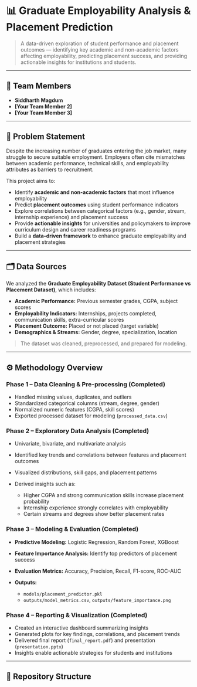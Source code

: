 # 📊 Graduate Employability Analysis & Placement Prediction

> A data-driven exploration of student performance and placement outcomes — identifying key academic and non-academic factors affecting employability, predicting placement success, and providing actionable insights for institutions and students.

---

## 👥 Team Members

* **Siddharth Magdum** 
* **[Your Team Member 2]** 
* **[Your Team Member 3]** 

---

## 🎯 Problem Statement

Despite the increasing number of graduates entering the job market, many struggle to secure suitable employment. Employers often cite mismatches between academic performance, technical skills, and employability attributes as barriers to recruitment. 

This project aims to:

* Identify **academic and non-academic factors** that most influence employability
* Predict **placement outcomes** using student performance indicators
* Explore correlations between categorical factors (e.g., gender, stream, internship experience) and placement success
* Provide **actionable insights** for universities and policymakers to improve curriculum design and career readiness programs
* Build a **data-driven framework** to enhance graduate employability and placement strategies

---

## 🗂️ Data Sources

We analyzed the **Graduate Employability Dataset (Student Performance vs Placement Dataset)**, which includes:

* **Academic Performance:** Previous semester grades, CGPA, subject scores
* **Employability Indicators:** Internships, projects completed, communication skills, extra-curricular scores
* **Placement Outcome:** Placed or not placed (target variable)
* **Demographics & Streams:** Gender, degree, specialization, location

> The dataset was cleaned, preprocessed, and prepared for modeling.

---

## ⚙️ Methodology Overview

### **Phase 1 – Data Cleaning & Pre-processing (Completed)**

* Handled missing values, duplicates, and outliers
* Standardized categorical columns (stream, degree, gender)
* Normalized numeric features (CGPA, skill scores)
* Exported processed dataset for modeling (`processed_data.csv`)

### **Phase 2 – Exploratory Data Analysis (Completed)**

* Univariate, bivariate, and multivariate analysis
* Identified key trends and correlations between features and placement outcomes
* Visualized distributions, skill gaps, and placement patterns
* Derived insights such as:

  * Higher CGPA and strong communication skills increase placement probability
  * Internship experience strongly correlates with employability
  * Certain streams and degrees show better placement rates

### **Phase 3 – Modeling & Evaluation (Completed)**

* **Predictive Modeling:** Logistic Regression, Random Forest, XGBoost
* **Feature Importance Analysis:** Identify top predictors of placement success
* **Evaluation Metrics:** Accuracy, Precision, Recall, F1-score, ROC-AUC
* **Outputs:**

  * `models/placement_predictor.pkl`
  * `outputs/model_metrics.csv`, `outputs/feature_importance.png`

### **Phase 4 – Reporting & Visualization (Completed)**

* Created an interactive dashboard summarizing insights
* Generated plots for key findings, correlations, and placement trends
* Delivered final report (`final_report.pdf`) and presentation (`presentation.pptx`)
* Insights enable actionable strategies for students and institutions

---

## 📁 Repository Structure


